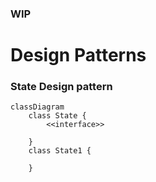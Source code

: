 ### WIP

# Design Patterns


### State Design pattern



```mermaid
classDiagram
    class State {
        <<interface>>
        
    }
    class State1 {
        
    }
```